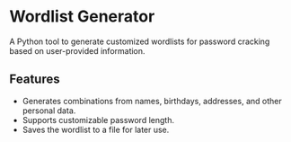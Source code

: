 # Wordlist Generator

A Python tool to generate customized wordlists for password cracking based on user-provided information.

## Features

- Generates combinations from names, birthdays, addresses, and other personal data.
- Supports customizable password length.
- Saves the wordlist to a file for later use.
